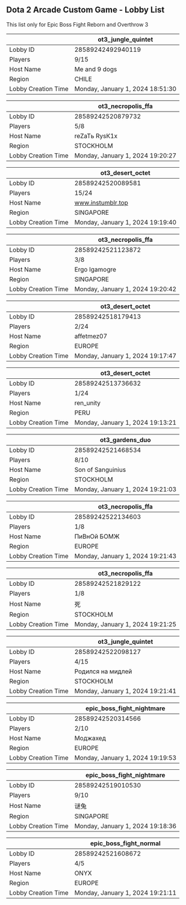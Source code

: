 ## Dota 2 Arcade Custom Game - Lobby List

This list only for Epic Boss Fight Reborn and Overthrow 3

|  | ot3_jungle_quintet |
| ------ | ------ |
| Lobby ID | 28589242492940119 |
| Players | 9/15 |
| Host Name | Me and 9 dogs |
| Region | CHILE |
| Lobby Creation Time | Monday, January 1, 2024 18:51:30 |


|  | ot3_necropolis_ffa |
| ------ | ------ |
| Lobby ID | 28589242520879732 |
| Players | 5/8 |
| Host Name | reZaTь RysК1х |
| Region | STOCKHOLM |
| Lobby Creation Time | Monday, January 1, 2024 19:20:27 |


|  | ot3_desert_octet |
| ------ | ------ |
| Lobby ID | 28589242520089581 |
| Players | 15/24 |
| Host Name | www.instumblr.top |
| Region | SINGAPORE |
| Lobby Creation Time | Monday, January 1, 2024 19:19:40 |


|  | ot3_necropolis_ffa |
| ------ | ------ |
| Lobby ID | 28589242521123872 |
| Players | 3/8 |
| Host Name | Ergo Igamogre |
| Region | SINGAPORE |
| Lobby Creation Time | Monday, January 1, 2024 19:20:42 |


|  | ot3_desert_octet |
| ------ | ------ |
| Lobby ID | 28589242518179413 |
| Players | 2/24 |
| Host Name | affetmez07 |
| Region | EUROPE |
| Lobby Creation Time | Monday, January 1, 2024 19:17:47 |


|  | ot3_desert_octet |
| ------ | ------ |
| Lobby ID | 28589242513736632 |
| Players | 1/24 |
| Host Name | ren_unity |
| Region | PERU |
| Lobby Creation Time | Monday, January 1, 2024 19:13:21 |


|  | ot3_gardens_duo |
| ------ | ------ |
| Lobby ID | 28589242521468534 |
| Players | 8/10 |
| Host Name | Son of Sanguinius |
| Region | STOCKHOLM |
| Lobby Creation Time | Monday, January 1, 2024 19:21:03 |


|  | ot3_necropolis_ffa |
| ------ | ------ |
| Lobby ID | 28589242522134603 |
| Players | 1/8 |
| Host Name | ПиВнОй БОМЖ |
| Region | EUROPE |
| Lobby Creation Time | Monday, January 1, 2024 19:21:43 |


|  | ot3_necropolis_ffa |
| ------ | ------ |
| Lobby ID | 28589242521829122 |
| Players | 1/8 |
| Host Name | 死 |
| Region | STOCKHOLM |
| Lobby Creation Time | Monday, January 1, 2024 19:21:25 |


|  | ot3_jungle_quintet |
| ------ | ------ |
| Lobby ID | 28589242522098127 |
| Players | 4/15 |
| Host Name | Родился на мидлей |
| Region | STOCKHOLM |
| Lobby Creation Time | Monday, January 1, 2024 19:21:41 |


|  | epic_boss_fight_nightmare |
| ------ | ------ |
| Lobby ID | 28589242520314566 |
| Players | 2/10 |
| Host Name | Моджахед |
| Region | EUROPE |
| Lobby Creation Time | Monday, January 1, 2024 19:19:53 |


|  | epic_boss_fight_nightmare |
| ------ | ------ |
| Lobby ID | 28589242519010530 |
| Players | 9/10 |
| Host Name | 谜兔 |
| Region | SINGAPORE |
| Lobby Creation Time | Monday, January 1, 2024 19:18:36 |


|  | epic_boss_fight_normal |
| ------ | ------ |
| Lobby ID | 28589242521608672 |
| Players | 4/5 |
| Host Name | ONYX |
| Region | EUROPE |
| Lobby Creation Time | Monday, January 1, 2024 19:21:11 |


